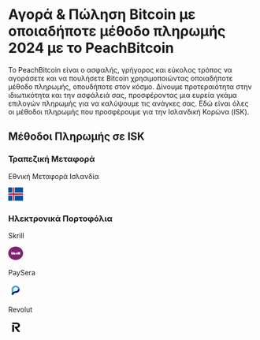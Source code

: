 <body class="payment-methods-page">

# Αγορά & Πώληση Bitcoin με οποιαδήποτε μέθοδο πληρωμής 2024 με το PeachBitcoin

Το PeachBitcoin είναι ο ασφαλής, γρήγορος και εύκολος τρόπος να αγοράσετε και να πουλήσετε Bitcoin χρησιμοποιώντας οποιαδήποτε μέθοδο πληρωμής, οπουδήποτε στον κόσμο. Δίνουμε προτεραιότητα στην ιδιωτικότητα και την ασφάλειά σας, προσφέροντας μια ευρεία γκάμα επιλογών πληρωμής για να καλύψουμε τις ανάγκες σας. Εδώ είναι όλες οι μέθοδοι πληρωμής που προσφέρουμε για την Ισλανδική Κορώνα (ISK).

## Μέθοδοι Πληρωμής σε ISK

### Τραπεζική Μεταφορά

<div class="payment-grid">
    <div class="payment-grid-item">
        <p>Εθνική Μεταφορά Ισλανδία</p> 
        <img src="/img/faq/logoimg/icelandflag.png" width="30px" height="27px" alt="Αγοράστε bitcoin με Εθνική Μεταφορά Ισλανδία, Πωλήστε bitcoin με Εθνική Μεταφορά Ισλανδία">
    </div>
</div>

### Ηλεκτρονικά Πορτοφόλια

<div class="payment-grid">
    <div class="payment-grid-item">
        <p>Skrill</p> 
        <img src="/img/faq/logoimg/skrill.png" width="30px" height="27px" alt="Αγοράστε bitcoin με Skrill, Πωλήστε bitcoin με Skrill">
    </div>
    <div class="payment-grid-item">
        <p>PaySera</p> 
        <img src="/img/faq/logoimg/paysera.png" width="30px" height="27px" alt="Αγοράστε bitcoin με PaySera, Πωλήστε bitcoin με PaySera">
    </div>
    <div class="payment-grid-item">
        <p>Revolut</p> 
        <img src="/img/faq/logoimg/revolut.png" width="30px" height="27px" alt="Αγοράστε bitcoin με Revolut, Πωλήστε bitcoin με Revolut">
    </div>
</div>

</body>
